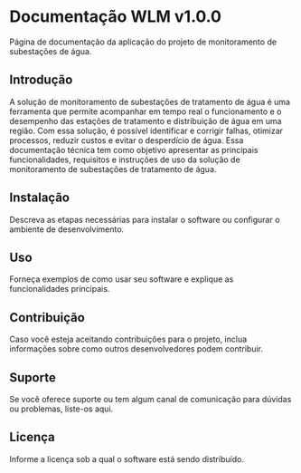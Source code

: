 # Documentação WLM v1.0.0

Página de documentação da aplicação do projeto de monitoramento de subestações de água.

## Introdução
A solução de monitoramento de subestações de tratamento de água é uma ferramenta que permite acompanhar em tempo real o funcionamento e o desempenho das estações de tratamento e distribuição de água em uma região. Com essa solução, é possível identificar e corrigir falhas, otimizar processos, reduzir custos e evitar o desperdício de água. Essa documentação técnica tem como objetivo apresentar as principais funcionalidades, requisitos e instruções de uso da solução de monitoramento de subestações de tratamento de água.

## Instalação

Descreva as etapas necessárias para instalar o software ou configurar o ambiente de desenvolvimento.

## Uso

Forneça exemplos de como usar seu software e explique as funcionalidades principais.

## Contribuição

Caso você esteja aceitando contribuições para o projeto, inclua informações sobre como outros desenvolvedores podem contribuir.

## Suporte

Se você oferece suporte ou tem algum canal de comunicação para dúvidas ou problemas, liste-os aqui.

## Licença

Informe a licença sob a qual o software está sendo distribuído.
